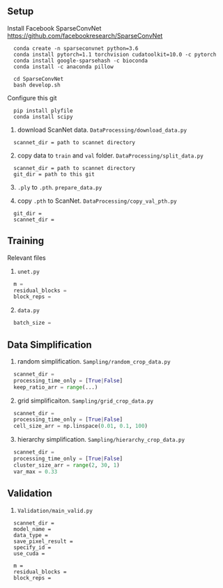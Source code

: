 
## Setup

Install Facebook SparseConvNet <https://github.com/facebookresearch/SparseConvNet>

```shell
  conda create -n sparseconvnet python=3.6
  conda install pytorch=1.1 torchvision cudatoolkit=10.0 -c pytorch
  conda install google-sparsehash -c bioconda
  conda install -c anaconda pillow

  cd SparseConvNet
  bash develop.sh
```

Configure this git

```shell
  pip install plyfile
  conda install scipy
```

1.  download ScanNet data. `DataProcessing/download_data.py`
```plain
  scannet_dir = path to scannet directory
```

2.  copy data to `train` and `val` folder. `DataProcessing/split_data.py`
```plain
  scannet_dir = path to scannet directory
  git_dir = path to this git
```

3.  `.ply` to `.pth`. `prepare_data.py`

4.  copy `.pth` to ScanNet. `DataProcessing/copy_val_pth.py`
```plain
  git_dir =
  scannet_dir =
```

## Training

Relevant files

1.  `unet.py`
```python
  m =
  residual_blocks =
  block_reps =
```

2.  `data.py`
```python
  batch_size =
```

## Data Simplification

1.  random simplification. `Sampling/random_crop_data.py`
```python
  scannet_dir =
  processing_time_only = [True|False]
  keep_ratio_arr = range(...)
```

2.  grid simplificaiton. `Sampling/grid_crop_data.py`
```python
  scannet_dir =
  processing_time_only = [True|False]
  cell_size_arr = np.linspace(0.01, 0.1, 100)
```

3.  hierarchy simplification. `Sampling/hierarchy_crop_data.py`
```python
  scannet_dir =
  processing_time_only = [True|False]
  cluster_size_arr = range(2, 30, 1)
  var_max = 0.33
```

## Validation

1.  `Validation/main_valid.py`
```
  scannet_dir =
  model_name =
  data_type =
  save_pixel_result =
  specify_id =
  use_cuda =

  m =
  residual_blocks =
  block_reps =
```
